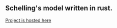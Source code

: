## Schelling's model written in rust.

[Project is hosted here](https://notabug.org/GreatC0der/schellings_model)
